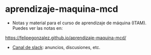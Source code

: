 # aprendizaje-maquina-mcd

- Notas y material para el curso de aprendizaje de máquina (ITAM). Puedes ver
las notas en:

https://felipegonzalez.github.io/aprendizaje-maquina-mcd/

- [Canal de slack](https://join.slack.com/t/itam-mcd-2018/shared_invite/enQtNDI0MTYxMjMzOTM3LWU4ZGJhODkwY2MxNWNlOWY4Mzc0NTdkZGYzYjE3MzkwZjM4MDM4MDJmZmZkOGVlMjE2MDI2NTJmMzg2YWZlOGY): anuncios, discusiones, etc.

